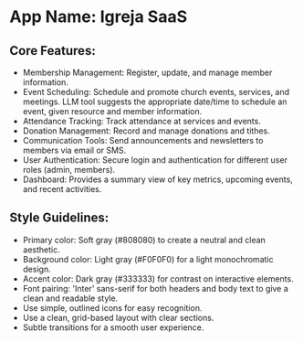 # **App Name**: Igreja SaaS

## Core Features:

- Membership Management: Register, update, and manage member information.
- Event Scheduling: Schedule and promote church events, services, and meetings. LLM tool suggests the appropriate date/time to schedule an event, given resource and member information.
- Attendance Tracking: Track attendance at services and events.
- Donation Management: Record and manage donations and tithes.
- Communication Tools: Send announcements and newsletters to members via email or SMS.
- User Authentication: Secure login and authentication for different user roles (admin, members).
- Dashboard: Provides a summary view of key metrics, upcoming events, and recent activities.

## Style Guidelines:

- Primary color: Soft gray (#808080) to create a neutral and clean aesthetic.
- Background color: Light gray (#F0F0F0) for a light monochromatic design.
- Accent color: Dark gray (#333333) for contrast on interactive elements.
- Font pairing: 'Inter' sans-serif for both headers and body text to give a clean and readable style.
- Use simple, outlined icons for easy recognition.
- Use a clean, grid-based layout with clear sections.
- Subtle transitions for a smooth user experience.